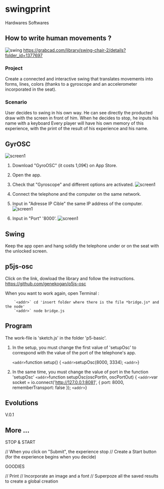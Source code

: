 # swingprint

Hardwares
Softwares

## How to write human movements ?


![swing](/README-img/options.jpg)
https://grabcad.com/library/swing-chair-2/details?folder_id=1377697

### Project

Create a connected and interactive swing that translates movements into forms, lines, colors (thanks to a gyroscope and an accelerometer incorporated in the seat).

### Scenario

User decides to swing in his own way. He can see directly the producted draw with the screen in front of him. When he decides to stop, he inputs his name with a keyboard
Every player will have his own memory of this experience, with the print
of the result of his experience and his name.



## GyrOSC
![screen1](/README-img/GyrOSC.jpg)

1. Download "GyroOSC" (it costs 1,09€) on App Store.

2. Open the app.

3. Check that "Gyroscope" and different options are activated.
![screen1](/README-img/options.jpg)

4. Connect the telephone and the computer on the same network.

5. Input in "Adresse IP Cible" the same IP address of the computer.
![screen1](/README-img/IPaddress.jpg)


6. Input in "Port" '8000'.
![screen1](/README-img/port.jpg)



## Swing

Keep the app open and hang solidly the telephone under or on the seat with the unlocked screen.

## p5js-osc

Click on the link, dowload the library and follow the instructions.
https://github.com/genekogan/p5js-osc

When you want to work again, open Terminal :

		`<addr>` cd 'insert folder where there is the file *bridge.js* and the node' 
		`<addr>` node bridge.js

## Program

The work-file is 'sketch.js' in the folder 'p5-basic'.
1. In the setup, you must change the first value of 'setupOsc' to correspond with the value of the port of the telephone's app.

	`<addr>`function setup() {
	`<addr>`setupOsc(8000, 3334);
	`<addr>`}

2. In the same time, you must change the value of port in the function 'setupOsc'
	`<addr>`function setupOsc(oscPortIn, oscPortOut) {
	`<addr>`var socket = io.connect('http://127.0.0.1:8081', { port: 8000, rememberTransport: false });
	`<addr>`}

## Evolutions

V.0.1


## More ...

STOP & START

// When you click on "Submit", the experience stop
// Create a Start button (for the experience begins when you decide)

GOODIES

// Print
// Incorporate an image and a font
// Superpoze all the saved results to create a global creation
